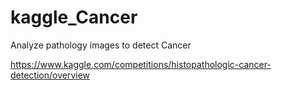 # kaggle_Cancer

Analyze pathology images to detect Cancer

https://www.kaggle.com/competitions/histopathologic-cancer-detection/overview
